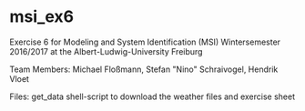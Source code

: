 # msi_ex6

Exercise 6 for Modeling and System Identification (MSI) Wintersemester 2016/2017 at the Albert-Ludwig-University Freiburg

Team Members: Michael Floßmann, Stefan "Nino" Schraivogel, Hendrik Vloet

Files:
get_data    shell-script to download the weather files and exercise sheet 